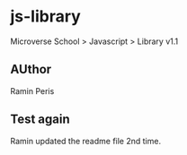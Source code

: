 # js-library
Microverse School > Javascript > Library v1.1


## AUthor
Ramin
Peris

## Test again
Ramin updated the readme file 2nd time.
